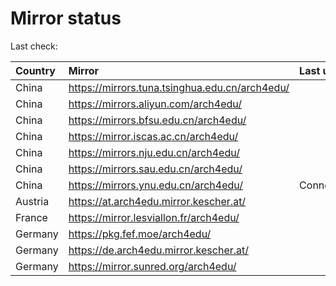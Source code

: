 <script src="./time.js"></script>
# Mirror status
Last check: <script type="text/javascript">localize(1686028641.5140672);</script>

|Country|Mirror|Last update|
|:------|:-----|:----------|
|China|https://mirrors.tuna.tsinghua.edu.cn/arch4edu/|<script type="text/javascript">localize(1685990190);</script>|
|China|https://mirrors.aliyun.com/arch4edu/|<script type="text/javascript">localize(1685948759);</script>|
|China|https://mirrors.bfsu.edu.cn/arch4edu/|<script type="text/javascript">localize(1685990190);</script>|
|China|https://mirror.iscas.ac.cn/arch4edu/|<script type="text/javascript">localize(1685990190);</script>|
|China|https://mirrors.nju.edu.cn/arch4edu/|<script type="text/javascript">localize(1685990190);</script>|
|China|https://mirrors.sau.edu.cn/arch4edu/|<script type="text/javascript">localize(1673850842);</script>|
|China|https://mirrors.ynu.edu.cn/arch4edu/|ConnectTimeout|
|Austria|https://at.arch4edu.mirror.kescher.at/|<script type="text/javascript">localize(1685990190);</script>|
|France|https://mirror.lesviallon.fr/arch4edu/|<script type="text/javascript">localize(1685990190);</script>|
|Germany|https://pkg.fef.moe/arch4edu/|<script type="text/javascript">localize(1685990190);</script>|
|Germany|https://de.arch4edu.mirror.kescher.at/|<script type="text/javascript">localize(1685990190);</script>|
|Germany|https://mirror.sunred.org/arch4edu/|<script type="text/javascript">localize(1685990190);</script>|

<script src="./tablefilter/tablefilter.js"></script>
<script src="./table.js"></script>